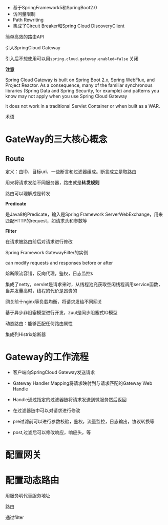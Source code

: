 * 基于SpringFramework5和SpringBoot2.0
* 访问量限制
* Path Rewriting
* 集成了Circuit Breaker和Spring Cloud DiscoveryClient



简单高效的路由API





引入SpringCloud Gateway



引入后不想使用可以用`spring.cloud.gateway.enabled=false` 关闭





**注意**

Spring Cloud Gateway is built on Spring Boot 2.x, Spring WebFlux, and Project Reactor. As a consequence, many of the familiar synchronous libraries (Spring Data and Spring Security, for example) and patterns you know may not apply when you use Spring Cloud Gateway

it does not work in a traditional Servlet Container or when built as a WAR.





术语



# GateWay的三大核心概念



## **Route**

定义：由ID，目标uri，一些断言和过滤器组成。断言成立是取路由

用来将请求发给不同服务器，路由就是**转发规则**

路由可以理解成是转发



**Predicate**

是Java8的Predicate，输入是Spring Framework ServerWebExchange，用来匹配HTTP的request，如请求头和参数等

**Filter**

在请求被路由前后对请求进行修改

Spring Framework GatewayFilter的实例

can modify requests and responses before or after



熔断限流容错，反向代理，鉴权，日志监控s

集成了netty，servlet是请求来时，从线程池充获取空闲线程调用service函数，当并发量高时，线程的代价是昂贵的



网关前十nginx等负载均衡，将请求发给不同网关



基于异步非阻塞模型进行开发，zuul是同步阻塞式IO模型

动态路由：能够匹配任何路由属性

集成列Histrix熔断器





# Gateway的工作流程



* 客户端向SpringCloud Gateway发送请求

* Gateway Handler Mapping将请求映射到与请求匹配的Gateway Web Handle
* Handle通过指定的过滤器链将请求发送到微服务然后返回
* 在过滤器链中可以对请求进行修改
* pre过滤前可以进行参数校验，鉴权，流量监控，日志输出，协议转换等
* post,过滤后可以修改响应，响应头，等



# 配置网关



# 配置动态路由

用服务明代替服务地址



路由



通过filter




























